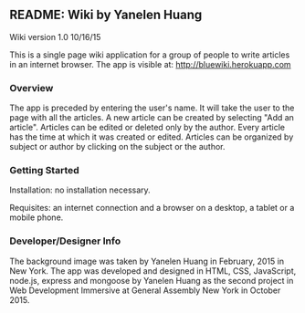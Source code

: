## README: Wiki by Yanelen Huang

Wiki version 1.0 10/16/15

This is a single page wiki application for a group of people to write articles in an internet browser.
The app is visible at: http://bluewiki.herokuapp.com


### Overview

The app is preceded by entering the user's name. It will take the user to the page with all the articles. A new article can be created by selecting "Add an article". Articles can be edited or deleted only by the author. Every article has the time at which it was created or edited. Articles can be organized by subject or author by clicking on the subject or the author.


### Getting Started

Installation: no installation necessary.

Requisites: an internet connection and a browser on a desktop, a tablet or a mobile phone.


### Developer/Designer Info

The background image was taken by Yanelen Huang in February, 2015 in New York. The app was developed and designed in HTML, CSS, JavaScript, node.js, express and mongoose by Yanelen Huang as the second project in Web Development Immersive at General Assembly New York in October 2015.
